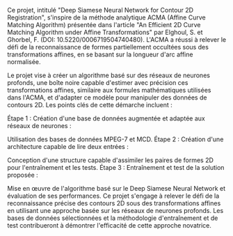 Ce projet, intitulé "Deep Siamese Neural Network for Contour 2D Registration", s'inspire de la méthode analytique ACMA (Affine Curve Matching Algorithm) présentée dans l'article "An Efficient 2D Curve Matching Algorithm under Affine Transformations" par Elghoul, S. et Ghorbel, F. (DOI: 10.5220/0006719504740480). L'ACMA a réussi à relever le défi de la reconnaissance de formes partiellement occultées sous des transformations affines, en se basant sur la longueur d'arc affine normalisée.

Le projet vise à créer un algorithme basé sur des réseaux de neurones profonds, une boîte noire capable d'estimer avec précision ces transformations affines, similaire aux formules mathématiques utilisées dans l'ACMA, et d'adapter ce modèle pour manipuler des données de contours 2D. Les points clés de cette démarche incluent :

Étape 1 : Création d'une base de données augmentée et adaptée aux réseaux de neurones :

Utilisation des bases de données MPEG-7 et MCD.
Étape 2 : Création d'une architecture capable de lire deux entrées :

Conception d'une structure capable d'assimiler les paires de formes 2D pour l'entraînement et les tests.
Étape 3 : Entraînement et test de la solution proposée :

Mise en œuvre de l'algorithme basé sur le Deep Siamese Neural Network et évaluation de ses performances.
Ce projet s'engage à relever le défi de la reconnaissance précise des contours 2D sous des transformations affines en utilisant une approche basée sur les réseaux de neurones profonds. Les bases de données sélectionnées et la méthodologie d'entraînement et de test contribueront à démontrer l'efficacité de cette approche novatrice.

